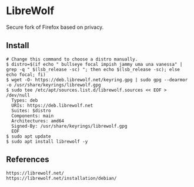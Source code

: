 LibreWolf
=========

Secure fork of Firefox based on privacy. 

Install
-------

    # Change this command to choose a distro manually.
    $ distro=$(if echo " bullseye focal impish jammy uma una vanessa" | grep -q " $(lsb_release -sc) "; then echo $(lsb_release -sc); else echo focal; fi)
    $ wget -O- https://deb.librewolf.net/keyring.gpg | sudo gpg --dearmor -o /usr/share/keyrings/librewolf.gpg
    $ sudo tee /etc/apt/sources.list.d/librewolf.sources << EOF > /dev/null
      Types: deb
      URIs: https://deb.librewolf.net
      Suites: $distro
      Components: main
      Architectures: amd64
      Signed-By: /usr/share/keyrings/librewolf.gpg
      EOF
    $ sudo apt update
    $ sudo apt install librewolf -y

References
----------

    https://librewolf.net/
    https://librewolf.net/installation/debian/
